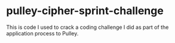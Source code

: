# pulley-cipher-sprint-challenge
This is code I used to crack a coding challenge I did as part of the application process to Pulley.
